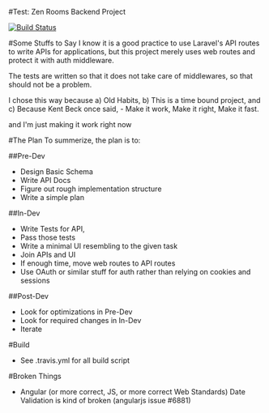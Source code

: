 #Test: Zen Rooms Backend Project

[![Build Status](https://travis-ci.org/nootanghimire/zen-test-backend.svg?branch=master)](https://travis-ci.org/nootanghimire/zen-test-backend)


#Some Stuffs to Say
I know it is a good practice to use Laravel's API routes to write APIs for applications, but this project merely uses
web routes and protect it with auth middleware.

The tests are written so that it does not take care of middlewares, so that should not be a problem.

I chose this way because 
a) Old Habits,
b) This is a time bound project, and 
c) Because Kent Beck once said,
    - Make it work, Make it right, Make it fast.

and I'm just making it work right now 

#The Plan
To summerize, the plan is to:

##Pre-Dev
  - Design Basic Schema
  - Write API Docs 
  - Figure out rough implementation structure
  - Write a simple plan

##In-Dev
  - Write Tests for API, 
  - Pass those tests
  - Write a minimal UI resembling to the given task
  - Join APIs and UI
  - If enough time, move web routes to API routes
  - Use OAuth or similar stuff for auth rather than relying on cookies and sessions


##Post-Dev
  - Look for optimizations in Pre-Dev
  - Look for required changes in In-Dev
  - Iterate


#Build
  - See .travis.yml for all build script

#Broken Things
  - Angular (or more correct, JS, or more correct Web Standards) Date Validation is kind of broken (angularjs issue  #6881)
